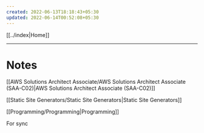 ```yaml
---
created: 2022-06-13T18:18:43+05:30
updated: 2022-06-14T00:52:08+05:30
---
```

[[../index|Home]]

---
# Notes
[[AWS Solutions Architect Associate/AWS Solutions Architect Associate (SAA-C02)|AWS Solutions Architect Associate (SAA-C02)]]

[[Static Site Generators/Static Site Generators|Static Site Generators]]

[[Programming/Programming|Programming]]

For sync